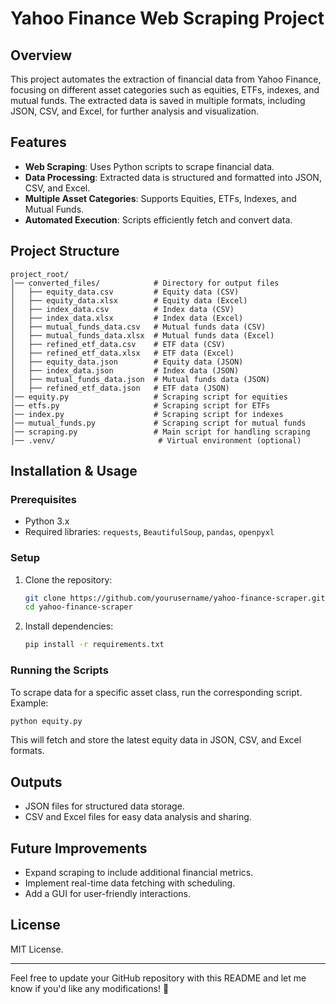 # Yahoo Finance Web Scraping Project

## Overview
This project automates the extraction of financial data from Yahoo Finance, focusing on different asset categories such as equities, ETFs, indexes, and mutual funds. The extracted data is saved in multiple formats, including JSON, CSV, and Excel, for further analysis and visualization.

## Features
- **Web Scraping**: Uses Python scripts to scrape financial data.
- **Data Processing**: Extracted data is structured and formatted into JSON, CSV, and Excel.
- **Multiple Asset Categories**: Supports Equities, ETFs, Indexes, and Mutual Funds.
- **Automated Execution**: Scripts efficiently fetch and convert data.

## Project Structure
```
project_root/
│── converted_files/            # Directory for output files
│   ├── equity_data.csv         # Equity data (CSV)
│   ├── equity_data.xlsx        # Equity data (Excel)
│   ├── index_data.csv          # Index data (CSV)
│   ├── index_data.xlsx         # Index data (Excel)
│   ├── mutual_funds_data.csv   # Mutual funds data (CSV)
│   ├── mutual_funds_data.xlsx  # Mutual funds data (Excel)
│   ├── refined_etf_data.csv    # ETF data (CSV)
│   ├── refined_etf_data.xlsx   # ETF data (Excel)
│   ├── equity_data.json        # Equity data (JSON)
│   ├── index_data.json         # Index data (JSON)
│   ├── mutual_funds_data.json  # Mutual funds data (JSON)
│   ├── refined_etf_data.json   # ETF data (JSON)
│── equity.py                   # Scraping script for equities
│── etfs.py                     # Scraping script for ETFs
│── index.py                    # Scraping script for indexes
│── mutual_funds.py             # Scraping script for mutual funds
│── scraping.py                 # Main script for handling scraping
│── .venv/                       # Virtual environment (optional)
```

## Installation & Usage
### Prerequisites
- Python 3.x
- Required libraries: `requests`, `BeautifulSoup`, `pandas`, `openpyxl`

### Setup
1. Clone the repository:
   ```sh
   git clone https://github.com/yourusername/yahoo-finance-scraper.git
   cd yahoo-finance-scraper
   ```
2. Install dependencies:
   ```sh
   pip install -r requirements.txt
   ```

### Running the Scripts
To scrape data for a specific asset class, run the corresponding script. Example:
```sh
python equity.py
```
This will fetch and store the latest equity data in JSON, CSV, and Excel formats.

## Outputs
- JSON files for structured data storage.
- CSV and Excel files for easy data analysis and sharing.

## Future Improvements
- Expand scraping to include additional financial metrics.
- Implement real-time data fetching with scheduling.
- Add a GUI for user-friendly interactions.

## License
MIT License.

---

Feel free to update your GitHub repository with this README and let me know if you'd like any modifications! 🚀

